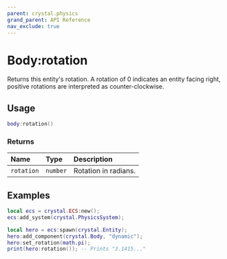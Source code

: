 ```yaml
---
parent: crystal.physics
grand_parent: API Reference
nav_exclude: true
---
```


# Body:rotation

Returns this entity's rotation. A rotation of 0 indicates an entity facing right, positive rotations are interpreted as counter-clockwise.

## Usage

```lua
body:rotation()
```

### Returns

| Name       | Type     | Description          |
| :--------- | :------- | :------------------- |
| `rotation` | `number` | Rotation in radians. |

## Examples

```lua
local ecs = crystal.ECS:new();
ecs:add_system(crystal.PhysicsSystem);

local hero = ecs:spawn(crystal.Entity);
hero:add_component(crystal.Body, "dynamic");
hero:set_rotation(math.pi);
print(hero:rotation()); -- Prints "3.1415..."
```
